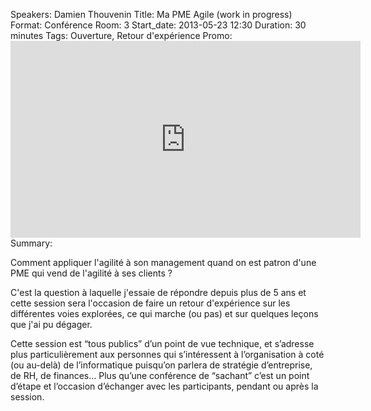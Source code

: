 Speakers: Damien Thouvenin
Title: Ma PME Agile (work in progress)
Format: Conférence
Room: 3
Start_date: 2013-05-23 12:30
Duration: 30 minutes
Tags: Ouverture, Retour d'expérience
Promo: <iframe width="560" height="315" src="http://www.youtube.com/embed/cmwfUnFmSW4" frameborder="0" allowfullscreen></iframe>
Summary:

Comment appliquer l'agilité à son management quand on est patron d'une PME qui vend de l'agilité à ses clients ?

C'est la question à laquelle j'essaie de répondre depuis plus de 5 ans et cette session sera l'occasion de faire un retour d'expérience sur les différentes voies explorées, ce qui marche (ou pas) et sur quelques leçons que j'ai pu dégager.

Cette session est “tous publics” d’un point de vue technique, et s’adresse plus particulièrement aux personnes qui s’intéressent à l’organisation à coté (ou au-delà) de l’informatique puisqu’on parlera de stratégie d’entreprise, de RH, de finances...
Plus qu’une conférence de “sachant” c’est un point d’étape et l’occasion d’échanger avec les participants, pendant ou après la session.
